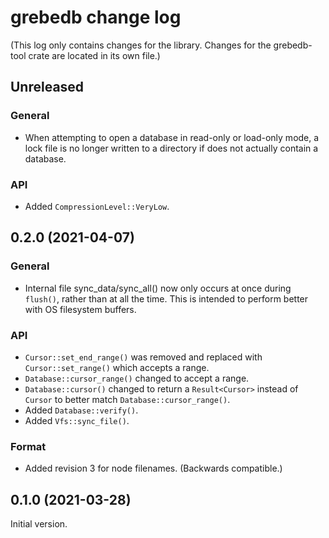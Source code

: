 # grebedb change log

(This log only contains changes for the library. Changes for the grebedb-tool crate are located in its own file.)

## Unreleased

### General

* When attempting to open a database in read-only or load-only mode, a lock file is no longer written to a directory if does not actually contain a database.

### API

* Added `CompressionLevel::VeryLow`.

## 0.2.0 (2021-04-07)

### General

* Internal file sync_data/sync_all() now only occurs at once during `flush()`, rather than at all the time. This is intended to perform better with OS filesystem buffers.

### API

* `Cursor::set_end_range()` was removed and replaced with `Cursor::set_range()` which accepts a range.
* `Database::cursor_range()` changed to accept a range.
* `Database::cursor()` changed to return a `Result<Cursor>` instead of `Cursor` to better match `Database::cursor_range()`.
* Added `Database::verify()`.
* Added `Vfs::sync_file()`.

### Format

* Added revision 3 for node filenames. (Backwards compatible.)

## 0.1.0 (2021-03-28)

Initial version.
